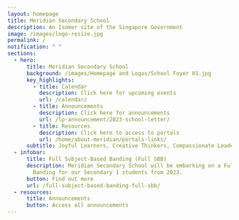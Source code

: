 ```yaml
---
layout: homepage
title: Meridian Secondary School
description: An Isomer site of the Singapore Government
image: /images/logo-resize.jpg
permalink: /
notification: " "
sections:
  - hero:
      title: Meridian Secondary School
      background: /images/Homepage and Logos/School Foyer 01.jpg
      key_highlights:
        - title: Calendar
          description: Click here for upcoming events
          url: /calendar/
        - title: Announcements
          description: Click here for announcements
          url: /lp-announcement/2023-school-letter/
        - title: Resources
          description: Click here to access to portals
          url: /home/about-meridian/portals-links/
      subtitle: Joyful Learners, Creative Thinkers, Compassionate Leaders
  - infobar:
      title: Full Subject-Based Banding (Full SBB)
      description: Meridian Secondary School will be embarking on a Full Subject-Based
        Banding for our Secondary 1 students from 2023.
      button: Find out more
      url: /full-subject-based-banding-full-sbb/
  - resources:
      title: Announcements
      button: Access all announcements
---
```

